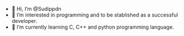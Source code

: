 - 👋 Hi, I’m @Sudippdn
- 👀 I’m interested in programming and to be stablished as a successful developer.
- 🌱 I’m currently learning C, C++ and python programming language.

<!---
Sudippdn/Sudippdn is a ✨ special ✨ repository because its `README.md` (this file) appears on your GitHub profile.
You can click the Preview link to take a look at your changes.
--->

